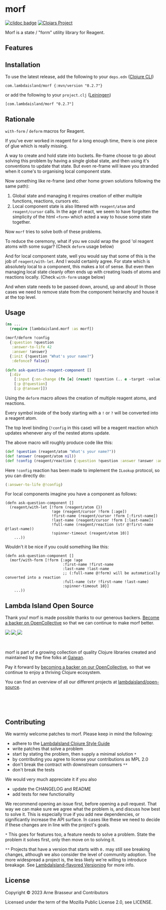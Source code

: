 # morf

<!-- badges -->
[![cljdoc badge](https://cljdoc.org/badge/com.lambdaisland/morf)](https://cljdoc.org/d/com.lambdaisland/morf) [![Clojars Project](https://img.shields.io/clojars/v/com.lambdaisland/morf.svg)](https://clojars.org/com.lambdaisland/morf)
<!-- /badges -->

Morf is a state / "form" utility library for Reagent.

## Features

<!-- installation -->
## Installation

To use the latest release, add the following to your `deps.edn` ([Clojure CLI](https://clojure.org/guides/deps_and_cli))

```
com.lambdaisland/morf {:mvn/version "0.2.7"}
```

or add the following to your `project.clj` ([Leiningen](https://leiningen.org/))

```
[com.lambdaisland/morf "0.2.7"]
```
<!-- /installation -->

## Rationale

`with-form` / `deform` macros for Reagent.

If you've ever worked in reagent for a long enough time, there is one piece of
glue which is really missing.

A way to create and hold state into buckets. Re-frame choose to go about solving
this problem by having a single global state, and then using it's conventions to
update that state. But even re-frame will leave you stranded when it come's to
organising local component state.

Now something like re-frame (and other home grown solutions following the same path):
1. Global state and managing it requires creation of either multiple functions, reactions, cursors etc.
2. Local component state is also littered with `reagent/atom` and
   `reagent/cursor` calls. In the age of react, we seem to have forgotten the
   simplicity of the html `<form>` which acted a way to house some state
   together.

Now `morf` tries to solve both of these problems.

To reduce the ceremony, what if you we could wrap the good 'ol reagent atoms
with some sugar? (Check `deform` usage below)

And for local component state, well you would say that some of this is the job
of `reagent/with-let`. And I would certainly agree. For state which is
absolutely local to a component, this makes a lot of sense. But even then
managing local state cleanly often ends up with creating loads of atoms and
reactions locally. (Check `with-form` usage below)

And when state needs to be passed down, around, up and about! In those cases we
need to remove state from the component heirarchy and house it at the top level.

## Usage

```clojure
(ns ...
  (require [lambdaisland.morf :as morf])
  
(morf/deform !config
  {:question !question
   :answer-to-life 42
   :answer !answer}
  {:init {!question "What's your name?"}
   :defonce? false})
   
(defn ask-question-reagent-component []
  [:div
    [:input {:on-change (fn [e] (reset! !question (.. e -target -value)))}]
    [:p @!question]
    [:p @!answer]])
```

Using the `deform` macro allows the creation of multiple reagent atoms, and reactions.

Every symbol inside of the body starting with a `!` or `?` will be converted into a reagent atom.

The top level binding (`!config` in this case) will be a reagent reaction which
updates whenever any of the nested atoms update.

The above macro will roughly produce code like this:
```clojure
(def !question (reagent/atom "What's your name?"))
(def !answer (reagent/atom nil))
(def !config (reagent/reaction {:question !question :answer !answer :answer-to-life 42}))
```

Here `!config` reaction has been made to implement the `ILookup` protocol, so you can directly do:

```clojure
(:answer-to-life @!config)
```

For local components imagine you have a component as follows:

```
(defn ask-question-component []
  (reagent/with-let [!form (reagent/atom {})
                     !age (reagent/cursor !form [:age])
                     !first-name (reagent/cursor !form [:first-name])
                     !last-name (reagent/cursor !form [:last-name])
                     !full-name (reagent/reaction (str @!first-name @!last-name))
                     !spinner-timeout (reagent/atom 10)]
    ...))
```

Wouldn't it be nice if you could something like this:
```
(defn ask-question-component []
  (morf/with-form [!form {:age !age
                          :first-name !first-name
                          :last-name !last-name
                          ;; (:full-name @!form) will be automatically converted into a reaction
                          :full-name (str !first-name !last-name)
                          :spinner-timeout 10}]
    ...)) 
```

<!-- opencollective -->
## Lambda Island Open Source

Thank you! morf is made possible thanks to our generous backers. [Become a
backer on OpenCollective](https://opencollective.com/lambda-island) so that we
can continue to make morf better.

<a href="https://opencollective.com/lambda-island">
<img src="https://opencollective.com/lambda-island/organizations.svg?avatarHeight=46&width=800&button=false">
<img src="https://opencollective.com/lambda-island/individuals.svg?avatarHeight=46&width=800&button=false">
</a>
<img align="left" src="https://github.com/lambdaisland/open-source/raw/master/artwork/lighthouse_readme.png">

&nbsp;

morf is part of a growing collection of quality Clojure libraries created and maintained
by the fine folks at [Gaiwan](https://gaiwan.co).

Pay it forward by [becoming a backer on our OpenCollective](http://opencollective.com/lambda-island),
so that we continue to enjoy a thriving Clojure ecosystem.

You can find an overview of all our different projects at [lambdaisland/open-source](https://github.com/lambdaisland/open-source).

&nbsp;

&nbsp;
<!-- /opencollective -->

<!-- contributing -->
## Contributing

We warmly welcome patches to morf. Please keep in mind the following:

- adhere to the [LambdaIsland Clojure Style Guide](https://nextjournal.com/lambdaisland/clojure-style-guide)
- write patches that solve a problem 
- start by stating the problem, then supply a minimal solution `*`
- by contributing you agree to license your contributions as MPL 2.0
- don't break the contract with downstream consumers `**`
- don't break the tests

We would very much appreciate it if you also

- update the CHANGELOG and README
- add tests for new functionality

We recommend opening an issue first, before opening a pull request. That way we
can make sure we agree what the problem is, and discuss how best to solve it.
This is especially true if you add new dependencies, or significantly increase
the API surface. In cases like these we need to decide if these changes are in
line with the project's goals.

`*` This goes for features too, a feature needs to solve a problem. State the problem it solves first, only then move on to solving it.

`**` Projects that have a version that starts with `0.` may still see breaking changes, although we also consider the level of community adoption. The more widespread a project is, the less likely we're willing to introduce breakage. See [LambdaIsland-flavored Versioning](https://github.com/lambdaisland/open-source#lambdaisland-flavored-versioning) for more info.
<!-- /contributing -->

<!-- license -->
## License

Copyright &copy; 2023 Arne Brasseur and Contributors

Licensed under the term of the Mozilla Public License 2.0, see LICENSE.
<!-- /license -->
